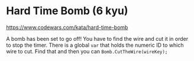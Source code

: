# Hard Time Bomb (6 kyu)

https://www.codewars.com/kata/hard-time-bomb

A bomb has been set to go off! You have to find the wire and cut it in order to stop the timer. There is a global `var` that holds the numeric ID to which wire to cut. Find that and then you can `Bomb.CutTheWire(wireKey);`
